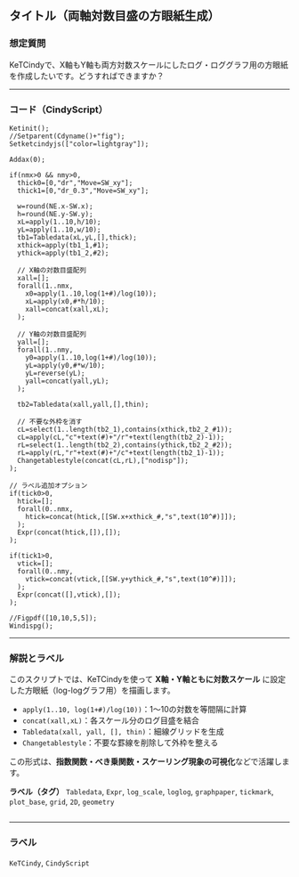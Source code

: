 ## タイトル（両軸対数目盛の方眼紙生成）

### 想定質問

KeTCindyで、X軸もY軸も両方対数スケールにしたログ・ロググラフ用の方眼紙を作成したいです。どうすればできますか？

---

### コード（CindyScript）

```cindy
Ketinit();
//Setparent(Cdyname()+"fig");
Setketcindyjs(["color=lightgray"]);

Addax(0);

if(nmx>0 && nmy>0,
  thick0=[0,"dr","Move=SW_xy"];
  thick1=[0,"dr_0.3","Move=SW_xy"];

  w=round(NE.x-SW.x);
  h=round(NE.y-SW.y);
  xL=apply(1..10,h/10);
  yL=apply(1..10,w/10);
  tb1=Tabledata(xL,yL,[],thick);
  xthick=apply(tb1_1,#1);
  ythick=apply(tb1_2,#2);

  // X軸の対数目盛配列
  xall=[];
  forall(1..nmx,
    x0=apply(1..10,log(1+#)/log(10));
    xL=apply(x0,#*h/10);
    xall=concat(xall,xL);
  );

  // Y軸の対数目盛配列
  yall=[];
  forall(1..nmy,
    y0=apply(1..10,log(1+#)/log(10));
    yL=apply(y0,#*w/10);
    yL=reverse(yL);
    yall=concat(yall,yL);
  );

  tb2=Tabledata(xall,yall,[],thin);

  // 不要な外枠を消す
  cL=select(1..length(tb2_1),contains(xthick,tb2_2_#1));
  cL=apply(cL,"c"+text(#)+"/r"+text(length(tb2_2)-1));
  rL=select(1..length(tb2_2),contains(ythick,tb2_2_#2));
  rL=apply(rL,"r"+text(#)+"/c"+text(length(tb2_1)-1));
  Changetablestyle(concat(cL,rL),["nodisp"]);
);

// ラベル追加オプション
if(tick0>0,
  htick=[];
  forall(0..nmx,
    htick=concat(htick,[[SW.x+xthick_#,"s",text(10^#)]]);
  );
  Expr(concat(htick,[]),[]);
);

if(tick1>0,
  vtick=[];
  forall(0..nmy,
    vtick=concat(vtick,[[SW.y+ythick_#,"s",text(10^#)]]);
  );
  Expr(concat([],vtick),[]);
);

//Figpdf([10,10,5,5]);
Windispg();
````

---

### 解説とラベル

このスクリプトでは、KeTCindyを使って **X軸・Y軸ともに対数スケール** に設定した方眼紙（log-logグラフ用）を描画します。

* `apply(1..10, log(1+#)/log(10))`：1〜10の対数を等間隔に計算
* `concat(xall,xL)`：各スケール分のログ目盛を結合
* `Tabledata(xall, yall, [], thin)`：細線グリッドを生成
* `Changetablestyle`：不要な罫線を削除して外枠を整える

この形式は、**指数関数・べき乗関数・スケーリング現象の可視化**などで活躍します。

**ラベル（タグ）**
`Tabledata`, `Expr`, `log_scale`, `loglog`, `graphpaper`, `tickmark`, `plot_base`, `grid`, `2D`, `geometry`

```
```


---

### ラベル

`KeTCindy`, `CindyScript`
